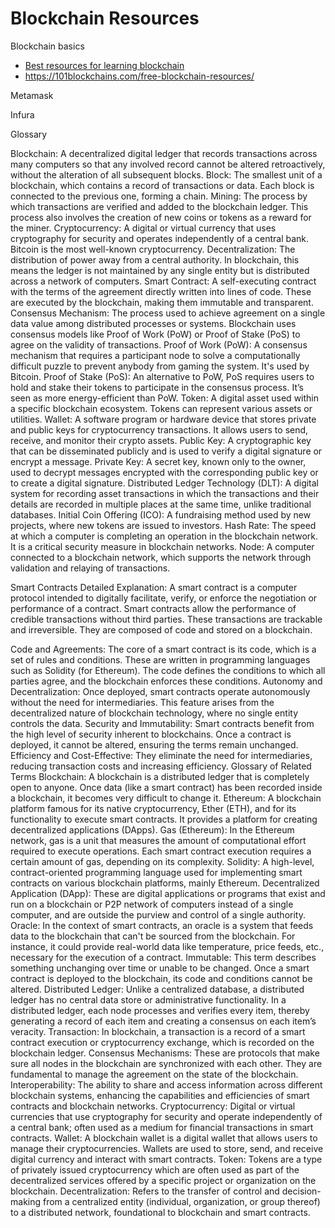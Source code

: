 # Blockchain Resources

Blockchain basics

* [Best resources for learning blockchain](https://medium.com/coinmonks/best-resources-to-learn-blockchain-development-in-2023-cdd03bab58db)
* https://101blockchains.com/free-blockchain-resources/


Metamask

Infura



Glossary

Blockchain: A decentralized digital ledger that records transactions across many computers so that any involved record cannot be altered retroactively, without the alteration of all subsequent blocks.
Block: The smallest unit of a blockchain, which contains a record of transactions or data. Each block is connected to the previous one, forming a chain.
Mining: The process by which transactions are verified and added to the blockchain ledger. This process also involves the creation of new coins or tokens as a reward for the miner.
Cryptocurrency: A digital or virtual currency that uses cryptography for security and operates independently of a central bank. Bitcoin is the most well-known cryptocurrency.
Decentralization: The distribution of power away from a central authority. In blockchain, this means the ledger is not maintained by any single entity but is distributed across a network of computers.
Smart Contract: A self-executing contract with the terms of the agreement directly written into lines of code. These are executed by the blockchain, making them immutable and transparent.
Consensus Mechanism: The process used to achieve agreement on a single data value among distributed processes or systems. Blockchain uses consensus models like Proof of Work (PoW) or Proof of Stake (PoS) to agree on the validity of transactions.
Proof of Work (PoW): A consensus mechanism that requires a participant node to solve a computationally difficult puzzle to prevent anybody from gaming the system. It's used by Bitcoin.
Proof of Stake (PoS): An alternative to PoW, PoS requires users to hold and stake their tokens to participate in the consensus process. It’s seen as more energy-efficient than PoW.
Token: A digital asset used within a specific blockchain ecosystem. Tokens can represent various assets or utilities.
Wallet: A software program or hardware device that stores private and public keys for cryptocurrency transactions. It allows users to send, receive, and monitor their crypto assets.
Public Key: A cryptographic key that can be disseminated publicly and is used to verify a digital signature or encrypt a message.
Private Key: A secret key, known only to the owner, used to decrypt messages encrypted with the corresponding public key or to create a digital signature.
Distributed Ledger Technology (DLT): A digital system for recording asset transactions in which the transactions and their details are recorded in multiple places at the same time, unlike traditional databases.
Initial Coin Offering (ICO): A fundraising method used by new projects, where new tokens are issued to investors.
Hash Rate: The speed at which a computer is completing an operation in the blockchain network. It is a critical security measure in blockchain networks.
Node: A computer connected to a blockchain network, which supports the network through validation and relaying of transactions.

Smart Contracts
Detailed Explanation:
A smart contract is a computer protocol intended to digitally facilitate, verify, or enforce the negotiation or performance of a contract. Smart contracts allow the performance of credible transactions without third parties. These transactions are trackable and irreversible. They are composed of code and stored on a blockchain.

Code and Agreements: The core of a smart contract is its code, which is a set of rules and conditions. These are written in programming languages such as Solidity (for Ethereum). The code defines the conditions to which all parties agree, and the blockchain enforces these conditions.
Autonomy and Decentralization: Once deployed, smart contracts operate autonomously without the need for intermediaries. This feature arises from the decentralized nature of blockchain technology, where no single entity controls the data.
Security and Immutability: Smart contracts benefit from the high level of security inherent to blockchains. Once a contract is deployed, it cannot be altered, ensuring the terms remain unchanged.
Efficiency and Cost-Effective: They eliminate the need for intermediaries, reducing transaction costs and increasing efficiency.
Glossary of Related Terms
Blockchain: A blockchain is a distributed ledger that is completely open to anyone. Once data (like a smart contract) has been recorded inside a blockchain, it becomes very difficult to change it.
Ethereum: A blockchain platform famous for its native cryptocurrency, Ether (ETH), and for its functionality to execute smart contracts. It provides a platform for creating decentralized applications (DApps).
Gas (Ethereum): In the Ethereum network, gas is a unit that measures the amount of computational effort required to execute operations. Each smart contract execution requires a certain amount of gas, depending on its complexity.
Solidity: A high-level, contract-oriented programming language used for implementing smart contracts on various blockchain platforms, mainly Ethereum.
Decentralized Application (DApp): These are digital applications or programs that exist and run on a blockchain or P2P network of computers instead of a single computer, and are outside the purview and control of a single authority.
Oracle: In the context of smart contracts, an oracle is a system that feeds data to the blockchain that can't be sourced from the blockchain. For instance, it could provide real-world data like temperature, price feeds, etc., necessary for the execution of a contract.
Immutable: This term describes something unchanging over time or unable to be changed. Once a smart contract is deployed to the blockchain, its code and conditions cannot be altered.
Distributed Ledger: Unlike a centralized database, a distributed ledger has no central data store or administrative functionality. In a distributed ledger, each node processes and verifies every item, thereby generating a record of each item and creating a consensus on each item’s veracity.
Transaction: In blockchain, a transaction is a record of a smart contract execution or cryptocurrency exchange, which is recorded on the blockchain ledger.
Consensus Mechanisms: These are protocols that make sure all nodes in the blockchain are synchronized with each other. They are fundamental to manage the agreement on the state of the blockchain.
Interoperability: The ability to share and access information across different blockchain systems, enhancing the capabilities and efficiencies of smart contracts and blockchain networks.
Cryptocurrency: Digital or virtual currencies that use cryptography for security and operate independently of a central bank; often used as a medium for financial transactions in smart contracts.
Wallet: A blockchain wallet is a digital wallet that allows users to manage their cryptocurrencies. Wallets are used to store, send, and receive digital currency and interact with smart contracts.
Token: Tokens are a type of privately issued cryptocurrency which are often used as part of the decentralized services offered by a specific project or organization on the blockchain.
Decentralization: Refers to the transfer of control and decision-making from a centralized entity (individual, organization, or group thereof) to a distributed network, foundational to blockchain and smart contracts.
